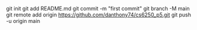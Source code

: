 git init
git add README.md
git commit -m "first commit"
git branch -M main
git remote add origin https://github.com/danthony74/cs6250_p5.git
git push -u origin main
